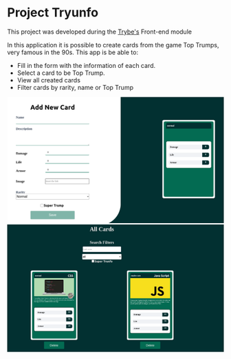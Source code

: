 # Project Tryunfo

This project was developed during the [Trybe's](https://www.betrybe.com/) Front-end module

In this application it is possible to create cards from the game Top Trumps, very famous in the 90s.
This app is be able to:

- Fill in the form with the information of each card. 
- Select a card to be Top Trump.
- View all created cards
- Filter cards by rarity, name or Top Trump

![image](rdm1.png)
![image](rdm2.png)
